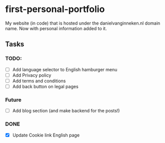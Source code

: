 # first-personal-portfolio

My website (in code) that is hosted under the danielvanginneken.nl domain name.
Now with personal information added to it.

## Tasks

### TODO:

- [ ] Add language selector to English hamburger menu
- [ ] Add Privacy policy
- [ ] Add terms and conditions
- [ ] Add back button on legal pages

### Future

- [ ] Add blog section (and make backend for the posts!)

### DONE

- [x] Update Cookie link English page
